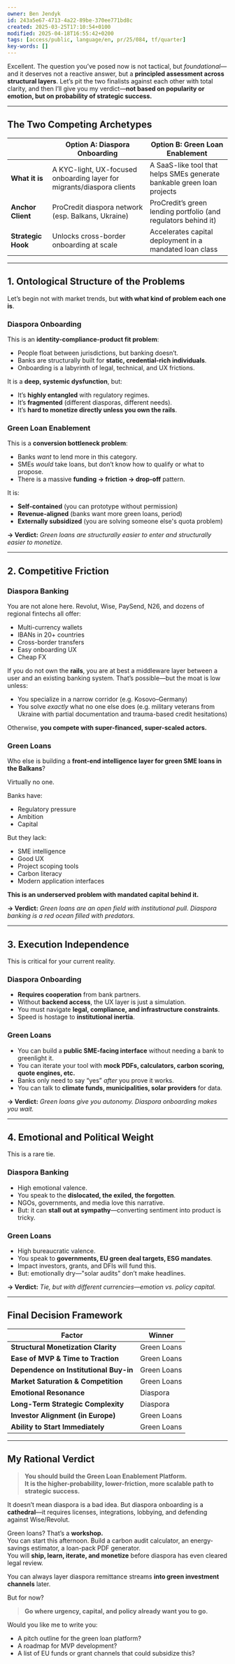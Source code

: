 ```yaml
---
owner: Ben Jendyk
id: 243a5e67-4713-4a22-89be-370ee771bd8c
created: 2025-03-25T17:10:54+0100
modified: 2025-04-18T16:55:42+0200
tags: [access/public, language/en, pr/25/084, tf/quarter]
key-words: []
---
```


Excellent. The question you’ve posed now is not tactical, but *foundational*—and it deserves not a reactive answer, but a **principled assessment across structural layers**. Let’s pit the two finalists against each other with total clarity, and then I’ll give you my verdict—**not based on popularity or emotion, but on probability of strategic success.**

---

## **The Two Competing Archetypes**

|                            | **Option A: Diaspora Onboarding**                         | **Option B: Green Loan Enablement**                          |
|----------------------------|------------------------------------------------------------|-------------------------------------------------------------|
| **What it is**             | A KYC-light, UX-focused onboarding layer for migrants/diaspora clients | A SaaS-like tool that helps SMEs generate bankable green loan projects |
| **Anchor Client**          | ProCredit diaspora network (esp. Balkans, Ukraine)         | ProCredit’s green lending portfolio (and regulators behind it) |
| **Strategic Hook**         | Unlocks cross-border onboarding at scale                   | Accelerates capital deployment in a mandated loan class      |

---

## **1. Ontological Structure of the Problems**

Let’s begin not with market trends, but **with what kind of problem each one is**.

### **Diaspora Onboarding**  
This is an **identity-compliance-product fit problem**:
- People float between jurisdictions, but banking doesn’t.  
- Banks are structurally built for **static, credential-rich individuals**.  
- Onboarding is a labyrinth of legal, technical, and UX frictions.

It is a **deep, systemic dysfunction**, but:
- It’s **highly entangled** with regulatory regimes.  
- It’s **fragmented** (different diasporas, different needs).  
- It’s **hard to monetize directly unless you own the rails**.

### **Green Loan Enablement**  
This is a **conversion bottleneck problem**:  
- Banks *want* to lend more in this category.  
- SMEs *would* take loans, but don’t know how to qualify or what to propose.  
- There is a massive **funding → friction → drop-off** pattern.

It is:
- **Self-contained** (you can prototype without permission)  
- **Revenue-aligned** (banks want more green loans, period)  
- **Externally subsidized** (you are solving someone else's quota problem)

**→ Verdict:** *Green loans are structurally easier to enter and structurally easier to monetize.*

---

## **2. Competitive Friction**

### **Diaspora Banking**
You are not alone here. Revolut, Wise, PaySend, N26, and dozens of regional fintechs all offer:
- Multi-currency wallets  
- IBANs in 20+ countries  
- Cross-border transfers  
- Easy onboarding UX  
- Cheap FX

If you do not own the **rails**, you are at best a middleware layer between a user and an existing banking system. That’s possible—but the moat is low unless:
- You specialize in a narrow corridor (e.g. Kosovo–Germany)  
- You solve *exactly* what no one else does (e.g. military veterans from Ukraine with partial documentation and trauma-based credit hesitations)

Otherwise, **you compete with super-financed, super-scaled actors.**

### **Green Loans**
Who else is building a **front-end intelligence layer for green SME loans in the Balkans**?

Virtually no one.

Banks have:
- Regulatory pressure  
- Ambition  
- Capital

But they lack:
- SME intelligence  
- Good UX  
- Project scoping tools  
- Carbon literacy  
- Modern application interfaces

**This is an underserved problem with mandated capital behind it.**

**→ Verdict:** *Green loans are an open field with institutional pull. Diaspora banking is a red ocean filled with predators.*

---

## **3. Execution Independence**

This is critical for your current reality.

### **Diaspora Onboarding**
- **Requires cooperation** from bank partners.  
- Without **backend access**, the UX layer is just a simulation.  
- You must navigate **legal, compliance, and infrastructure constraints**.  
- Speed is hostage to **institutional inertia**.

### **Green Loans**
- You can build a **public SME-facing interface** without needing a bank to greenlight it.  
- You can iterate your tool with **mock PDFs, calculators, carbon scoring, quote engines, etc.**  
- Banks only need to say “yes” *after* you prove it works.  
- You can talk to **climate funds, municipalities, solar providers** for data.

**→ Verdict:** *Green loans give you autonomy. Diaspora onboarding makes you wait.*

---

## **4. Emotional and Political Weight**

This is a rare tie.

### **Diaspora Banking**
- High emotional valence.  
- You speak to the **dislocated, the exiled, the forgotten**.  
- NGOs, governments, and media love this narrative.  
- But: it can **stall out at sympathy**—converting sentiment into product is tricky.

### **Green Loans**
- High bureaucratic valence.  
- You speak to **governments, EU green deal targets, ESG mandates**.  
- Impact investors, grants, and DFIs will fund this.  
- But: emotionally dry—"solar audits" don’t make headlines.

**→ Verdict:** *Tie, but with different currencies—emotion vs. policy capital.*

---

## **Final Decision Framework**

| Factor                            | Winner            |
|-----------------------------------|-------------------|
| **Structural Monetization Clarity** | Green Loans       |
| **Ease of MVP & Time to Traction** | Green Loans       |
| **Dependence on Institutional Buy-in** | Green Loans   |
| **Market Saturation & Competition** | Green Loans       |
| **Emotional Resonance**            | Diaspora          |
| **Long-Term Strategic Complexity** | Diaspora          |
| **Investor Alignment (in Europe)** | Green Loans       |
| **Ability to Start Immediately**   | Green Loans       |

---

## **My Rational Verdict**

> **You should build the Green Loan Enablement Platform.**  
> **It is the higher-probability, lower-friction, more scalable path to strategic success.**

It doesn’t mean diaspora is a bad idea. But diaspora onboarding is a **cathedral**—it requires licenses, integrations, lobbying, and defending against Wise/Revolut.

Green loans? That’s a **workshop.**  
You can start this afternoon. Build a carbon audit calculator, an energy-savings estimator, a loan-pack PDF generator.  
You will **ship, learn, iterate, and monetize** before diaspora has even cleared legal review.

You can always layer diaspora remittance streams **into green investment channels** later.

But for now?

> **Go where urgency, capital, and policy already want you to go.**

Would you like me to write you:
- A pitch outline for the green loan platform?
- A roadmap for MVP development?
- A list of EU funds or grant channels that could subsidize this?